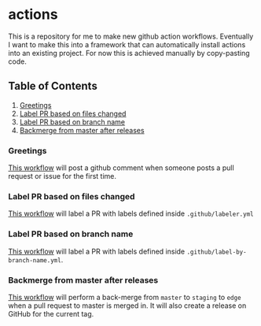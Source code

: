 # actions

This is a repository for me to make new github action workflows. Eventually
I want to make this into a framework that can automatically install actions
into an existing project. For now this is achieved manually by copy-pasting code.

## Table of Contents

1. [Greetings](#greetings)
2. [Label PR based on files changed](#label-PR-based-on-files-changed)
3. [Label PR based on branch name](#label-PR-based-on-branch-name)
4. [Backmerge from master after releases](#backmerge-from-master-after-releases)

### Greetings
[This workflow](https://github.com/codenameyau/actions/blob/master/.github/workflows/greetings.yml)
will post a github comment when someone posts a pull request or issue for the first time.

### Label PR based on files changed

[This workflow](https://github.com/codenameyau/actions/blob/master/.github/workflows/label-pr-by-files-changed.yml)
will label a PR with labels defined inside `.github/labeler.yml`

### Label PR based on branch name

[This workflow](https://github.com/codenameyau/actions/blob/master/.github/workflows/label-pr-by-branch-name.yml)
will label a PR with labels defined inside `.github/label-by-branch-name.yml`.

### Backmerge from master after releases

[This workflow](https://github.com/codenameyau/actions/blob/master/.github/workflows/post-release.yml)
will perform a back-merge from `master` to `staging` to `edge`
when a pull request to master is merged in. It will also create
a release on GitHub for the current tag.
